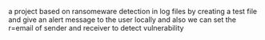 a project based on ransomeware detection in log files by creating a test file and give an alert message to the user locally and also we can set the r=email of sender and receiver to detect vulnerability
